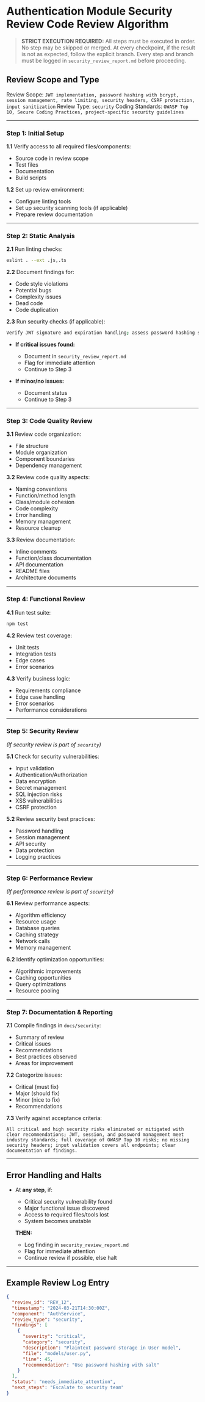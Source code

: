 # Authentication Module Security Review Code Review Algorithm

> **STRICT EXECUTION REQUIRED:**
> All steps must be executed in order. No step may be skipped or merged.
> At every checkpoint, if the result is not as expected, follow the explicit branch.
> Every step and branch must be logged in `security_review_report.md` before proceeding.

## Review Scope and Type

Review Scope: `JWT implementation, password hashing with bcrypt, session management, rate limiting, security headers, CSRF protection, input sanitization`
Review Type: `security`
Coding Standards: `OWASP Top 10, Secure Coding Practices, project-specific security guidelines`

---

### **Step 1: Initial Setup**

**1.1** Verify access to all required files/components:

- Source code in review scope
- Test files
- Documentation
- Build scripts

**1.2** Set up review environment:

- Configure linting tools
- Set up security scanning tools (if applicable)
- Prepare review documentation

---

### **Step 2: Static Analysis**

**2.1** Run linting checks:

```bash
eslint . --ext .js,.ts
```

**2.2** Document findings for:

- Code style violations
- Potential bugs
- Complexity issues
- Dead code
- Code duplication

**2.3** Run security checks (if applicable):

```bash
Verify JWT signature and expiration handling; assess password hashing salt rounds and secret management; inspect session cookie settings (HttpOnly, Secure, SameSite); check rate limiting logic against brute force attacks; validate security headers (Content-Security-Policy, X-Frame-Options, etc.); ensure CSRF tokens are implemented and verified; confirm robust input sanitization and validation to prevent injection attacks.
```

- **If critical issues found:**

  - Document in `security_review_report.md`
  - Flag for immediate attention
  - Continue to Step 3

- **If minor/no issues:**
  - Document status
  - Continue to Step 3

---

### **Step 3: Code Quality Review**

**3.1** Review code organization:

- File structure
- Module organization
- Component boundaries
- Dependency management

**3.2** Review code quality aspects:

- Naming conventions
- Function/method length
- Class/module cohesion
- Code complexity
- Error handling
- Memory management
- Resource cleanup

**3.3** Review documentation:

- Inline comments
- Function/class documentation
- API documentation
- README files
- Architecture documents

---

### **Step 4: Functional Review**

**4.1** Run test suite:

```bash
npm test
```

**4.2** Review test coverage:

- Unit tests
- Integration tests
- Edge cases
- Error scenarios

**4.3** Verify business logic:

- Requirements compliance
- Edge case handling
- Error scenarios
- Performance considerations

---

### **Step 5: Security Review**

_(If security review is part of `security`)_

**5.1** Check for security vulnerabilities:

- Input validation
- Authentication/Authorization
- Data encryption
- Secret management
- SQL injection risks
- XSS vulnerabilities
- CSRF protection

**5.2** Review security best practices:

- Password handling
- Session management
- API security
- Data protection
- Logging practices

---

### **Step 6: Performance Review**

_(If performance review is part of `security`)_

**6.1** Review performance aspects:

- Algorithm efficiency
- Resource usage
- Database queries
- Caching strategy
- Network calls
- Memory management

**6.2** Identify optimization opportunities:

- Algorithmic improvements
- Caching opportunities
- Query optimizations
- Resource pooling

---

### **Step 7: Documentation & Reporting**

**7.1** Compile findings in `docs/security`:

- Summary of review
- Critical issues
- Recommendations
- Best practices observed
- Areas for improvement

**7.2** Categorize issues:

- Critical (must fix)
- Major (should fix)
- Minor (nice to fix)
- Recommendations

**7.3** Verify against acceptance criteria:

```
All critical and high security risks eliminated or mitigated with clear recommendations; JWT, session, and password management meet industry standards; full coverage of OWASP Top 10 risks; no missing security headers; input validation covers all endpoints; clear documentation of findings.
```

---

## **Error Handling and Halts**

- At **any step**, if:

  - Critical security vulnerability found
  - Major functional issue discovered
  - Access to required files/tools lost
  - System becomes unstable

  **THEN:**

  - Log finding in `security_review_report.md`
  - Flag for immediate attention
  - Continue review if possible, else halt

---

## **Example Review Log Entry**

```json
{
  "review_id": "REV_12",
  "timestamp": "2024-03-21T14:30:00Z",
  "component": "AuthService",
  "review_type": "security",
  "findings": [
    {
      "severity": "critical",
      "category": "security",
      "description": "Plaintext password storage in User model",
      "file": "models/user.py",
      "line": 45,
      "recommendation": "Use password hashing with salt"
    }
  ],
  "status": "needs_immediate_attention",
  "next_steps": "Escalate to security team"
}
```
